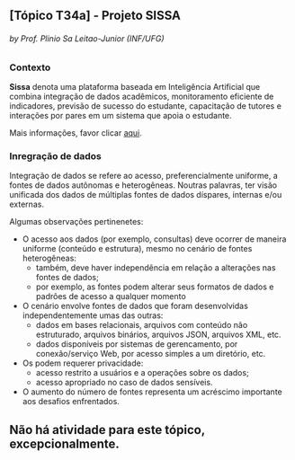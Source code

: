 ## [Tópico T34a] - Projeto SISSA
###### *by Prof. Plinio Sa Leitao-Junior (INF/UFG)*

### Contexto

**Sissa** denota uma plataforma baseada em Inteligência Artificial que combina integração de dados acadêmicos, monitoramento eficiente de indicadores, previsão de sucesso do estudante, capacitação de tutores e interações por pares em um sistema que apoia o estudante.

Mais informações, favor clicar [aqui](https://sissa.ufg.br/).

### Inregração de dados

Integração de dados se refere ao acesso, preferencialmente uniforme, a fontes de dados autônomas e heterogêneas. Noutras palavras, ter visão unificada dos dados de múltiplas fontes de dados díspares, internas e/ou externas. 

Algumas observações pertinenetes:
- O acesso aos dados (por exemplo, consultas) deve ocorrer de maneira uniforme (conteúdo e estrutura), mesmo no cenário de fontes heterogêneas:
  - também, deve haver independência em relação a alterações nas fontes de dados;
  - por exemplo, as fontes podem alterar seus formatos de dados e padrões de acesso a qualquer momento
- O cenário envolve fontes de dados que foram desenvolvidas independentemente umas das outras:
  - dados em bases relacionais, arquivos com conteúdo não estruturado, arquivos binários, arquivos JSON, arquivos XML, etc.
  - dados disponíveis por sistemas de gerencamento, por conexão/serviço Web, por acesso simples a um diretório, etc.
- Os podem requerer privacidade:
  - acesso restrito a usuários e a operações sobre os dados;
  - acesso apropriado no caso de dados sensíveis.
- O aumento do número de fontes representa um acréscimo importante aos desafios enfrentados.

## Não há atividade para este tópico, excepcionalmente.
